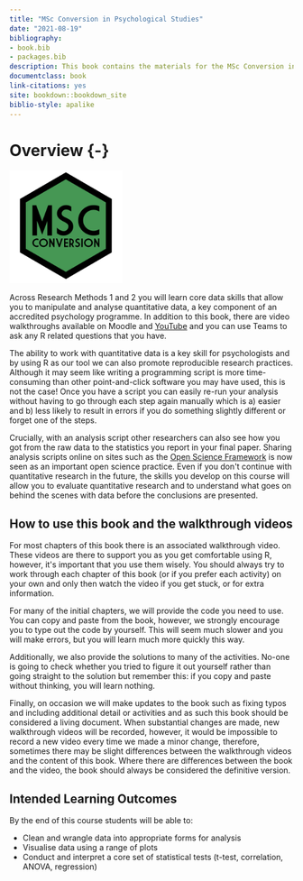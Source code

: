 ```yaml
---
title: "MSc Conversion in Psychological Studies"
date: "2021-08-19"
bibliography:
- book.bib
- packages.bib
description: This book contains the materials for the MSc Conversion in Psychological Studies/Science.
documentclass: book
link-citations: yes
site: bookdown::bookdown_site
biblio-style: apalike
---
```




# Overview {-}

<img src="images/msc_conv.png" style="width: 200px">

Across Research Methods 1 and 2 you will learn core data skills that allow you to manipulate and analyse quantitative data, a key component of an accredited psychology programme. In addition to this book, there are video walkthroughs available on Moodle and [YouTube](https://www.youtube.com/playlist?list=PLMGjq7JynlJmBbomo-_lIqJ4qWcuHcy_z) and you can use Teams to ask any R related questions that you have.

The ability to work with quantitative data is a key skill for psychologists and by using R as our tool we can also promote reproducible research practices. Although it may seem like writing a programming script is more time-consuming than other point-and-click software you may have used, this is not the case! Once you have a script you can easily re-run your analysis without having to go through each step again manually which is a) easier and b) less likely to result in errors if you do something slightly different or forget one of the steps. 

Crucially, with an analysis script other researchers can also see how you got from the raw data to the statistics you report in your final paper. Sharing  analysis scripts online on sites such as the [Open Science Framework](https://osf.io/) is now seen as an important open science practice. Even if you don't continue with quantitative research in the future, the skills you develop on this course will allow you to evaluate quantitative research and to understand what goes on behind the scenes with data before the conclusions are presented.

## How to use this book and the walkthrough videos

For most chapters of this book there is an associated walkthrough video. These videos are there to support you as you get comfortable using R, however, it's important that you use them wisely. You should always try to work through each chapter of this book (or if you prefer each activity) on your own and only then watch the video if you get stuck, or for extra information. 

For many of the initial chapters, we will provide the code you need to use. You can copy and paste from the book, however, we strongly encourage you to type out the code by yourself. This will seem much slower and you will make errors, but you will learn much more quickly this way.

Additionally, we also provide the solutions to many of the activities. No-one is going to check whether you tried to figure it out yourself rather than going straight to the solution but remember this: if you copy and paste without thinking, you will learn nothing.  

Finally, on occasion we will make updates to the book such as fixing typos and including additional detail or activities and as such this book should be considered a living document. When substantial changes are made, new walkthrough videos will be recorded, however, it would be impossible to record a new video every time we made a minor change, therefore, sometimes there may be slight differences between the walkthrough videos and the content of this book. Where there are differences between the book and the video, the book should always be considered the definitive version. 

## Intended Learning Outcomes

By the end of this course students will be able to:

* Clean and wrangle data into appropriate forms for analysis
* Visualise data using a range of plots
* Conduct and interpret a core set of statistical tests (t-test, correlation, ANOVA, regression)
